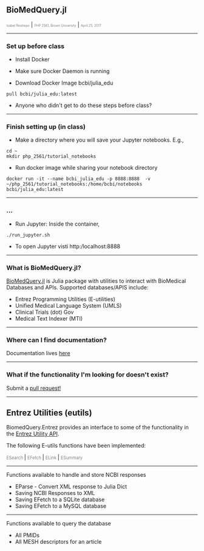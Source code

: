 ## BioMedQuery.jl

<span style="font-size:0.6em; color:gray">Isabel Restrepo</span> |
<span style="font-size:0.6em; color:gray">PHP 2561, Brown University</span> |
<span style="font-size:0.6em; color:gray">April 25, 2017</span>

---

### Set up before class

* Install Docker

* Make sure Docker Daemon is running

* Download Docker Image bcbi/julia_edu
```
pull bcbi/julia_edu:latest
```
* Anyone who didn't get to do these steps before class?

---
### Finish setting up (in class)

* Make a directory where you will save your Jupyter notebooks. E.g.,

 ```
 cd ~
 mkdir php_2561/tutorial_notebooks
 ```

* Run docker image while sharing your notebook directory

```
docker run -it --name bcbi_julia_edu -p 8888:8888  -v ~/php_2561/tutorial_notebooks:/home/bcbi/notebooks bcbi/julia_edu:latest
```

---
### ...

* Run Jupyter: Inside the container,

```
./run_jupyter.sh
```

* To open Jupyter visti http:/localhost:8888


---
### What is BioMedQuery.jl?

[BioMedQuery.jl](https://github.com/bcbi/BioMedQuery.jl) is Julia package with utilities to interact
with BioMedical Databases and APIs. Supported databases/APIS include:

* Entrez Programming Utilities (E-utilities)
* Unified Medical Language System (UMLS)
* Clinical Trials (dot) Gov
* Medical Text Indexer (MTI)

---
### Where can I find documentation?

Documentation lives [here](http://bcbi.github.io/BioMedQuery.jl/stable/)

---
### What if the functionality I'm looking for doesn't exist?

Submit a [pull request!](https://github.com/bcbi/BioMedQuery.jl/pulls)

---
## Entrez Utilities (eutils)

BiomedQuery.Entrez provides an interface to some of the functionality in the [Entrez Utility API](https://www.ncbi.nlm.nih.gov/books/NBK25501/).

The following E-utils functions have been implemented:

<span style="font-size:0.8em; color:gray"> ESearch </span> |
<span style="font-size:0.8em; color:gray"> EFetch </span> |
<span style="font-size:0.8em; color:gray"> ELink </span> |
<span style="font-size:0.8em; color:gray"> ESummary </span>

---
Functions available to handle and store NCBI responses

* EParse - Convert XML response to Julia Dict
* Saving NCBI Responses to XML
* Saving EFetch to a SQLite database
* Saving EFetch to a MySQL database

---
Functions  available to query the database

* All PMIDs
* All MESH descriptors for an article
